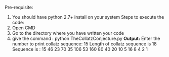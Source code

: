 Pre-requisite:
  1. You should have python 2.7+ install on your system
Steps to execute the code:
  1. Open CMD
  2. Go to the directory where you have written your code
  3. give the command : python TheCollatzConjecture.py
**Output:**
Enter the number to print collatz sequence: 15 
Length of collatz sequence is 18
Sequence is :
15
46
23
70
35
106
53
160
80
40
20
10
5
16
8
4
2
1

